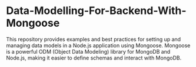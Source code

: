 # Data-Modelling-For-Backend-With-Mongoose
This repository provides examples and best practices for setting up and managing data models in a Node.js application using Mongoose. Mongoose is a powerful ODM (Object Data Modeling) library for MongoDB and Node.js, making it easier to define schemas and interact with MongoDB.
